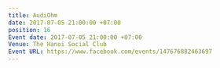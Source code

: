 ```yaml
---
title: AudiOhm
date: 2017-07-05 21:00:00 +07:00
position: 16
Event date: 2017-07-05 21:00:00 +07:00
Venue: The Hanoi Social Club
Event URL: https://www.facebook.com/events/147676882463697
---
```


